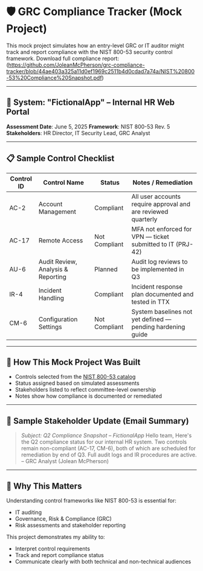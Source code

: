 # 🛡️ GRC Compliance Tracker (Mock Project)

This mock project simulates how an entry-level GRC or IT auditor might track and report compliance with the NIST 800-53 security control framework.
Download full compliance report:
(https://github.com/JoleanMcPherson/grc-compliance-tracker/blob/44ae403a325a11d0ef1969c2511b4d0cdad7a74a/NIST%20800-53%20Compliance%20Snapshot.pdf)

---

## 🔧 System: "FictionalApp" – Internal HR Web Portal

**Assessment Date**: June 5, 2025
**Framework**: NIST 800-53 Rev. 5
**Stakeholders**: HR Director, IT Security Lead, GRC Analyst

---

## 📋 Sample Control Checklist

| Control ID | Control Name | Status | Notes / Remediation |
|------------|----------------------------------|---------------|----------------------|
| AC-2 | Account Management | Compliant | All user accounts require approval and are reviewed quarterly |
| AC-17 | Remote Access | Not Compliant | MFA not enforced for VPN — ticket submitted to IT (PRJ-42) |
| AU-6 | Audit Review, Analysis & Reporting| Planned | Audit log reviews to be implemented in Q3 |
| IR-4 | Incident Handling | Compliant | Incident response plan documented and tested in TTX |
| CM-6 | Configuration Settings | Not Compliant | System baselines not yet defined — pending hardening guide |

---

## 🧠 How This Mock Project Was Built

- Controls selected from the [NIST 800-53 catalog](https://nvd.nist.gov/800-53)
- Status assigned based on simulated assessments
- Stakeholders listed to reflect committee-level ownership
- Notes show how compliance is documented or remediated

---

## 🧾 Sample Stakeholder Update (Email Summary)

> *Subject: Q2 Compliance Snapshot – FictionalApp*
> Hello team,
> Here's the Q2 compliance status for our internal HR system. Two controls remain non-compliant (AC-17, CM-6), both of which are scheduled for remediation by end of Q3. Full audit logs and IR procedures are active.
> – GRC Analyst (Jolean McPherson)

---

## 📌 Why This Matters

Understanding control frameworks like NIST 800-53 is essential for:
- IT auditing
- Governance, Risk & Compliance (GRC)
- Risk assessments and stakeholder reporting

This project demonstrates my ability to:
- Interpret control requirements
- Track and report compliance status
- Communicate clearly with both technical and non-technical audiences
